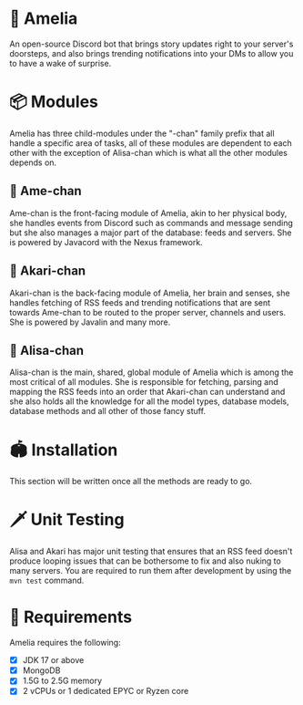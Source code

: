 # 🍏 Amelia
An open-source Discord bot that brings story updates right to your server's doorsteps, and also brings trending notifications 
into your DMs to allow you to have a wake of surprise.

# 📦 Modules
Amelia has three child-modules under the "-chan" family prefix that all handle a specific area of tasks, 
all of these modules are dependent to each other with the exception of Alisa-chan which is what all the other modules 
depends on.

## 🍓 Ame-chan
Ame-chan is the front-facing module of Amelia, akin to her physical body, she handles events from Discord such as 
commands and message sending but she also manages a major part of the database: feeds and servers. She is powered by 
Javacord with the Nexus framework.

## 🍎 Akari-chan
Akari-chan is the back-facing module of Amelia, her brain and senses, she handles fetching of RSS feeds and trending 
notifications that are sent towards Ame-chan to be routed to the proper server, channels and users. She is powered by 
Javalin and many more.

## 🐉 Alisa-chan
Alisa-chan is the main, shared, global module of Amelia which is among the most critical of all modules. She is responsible 
for fetching, parsing and mapping the RSS feeds into an order that Akari-chan can understand and she also holds all the 
knowledge for all the model types, database models, database methods and all other of those fancy stuff.

# 🏟 Installation
This section will be written once all the methods are ready to go.

# 🗡 Unit Testing
Alisa and Akari has major unit testing that ensures that an RSS feed doesn't produce looping issues that can be bothersome 
to fix and also nuking to many servers. You are required to run them after development by using the `mvn test` command.

# 🥞 Requirements
Amelia requires the following:
- [x] JDK 17 or above
- [x] MongoDB
- [x] 1.5G to 2.5G memory
- [x] 2 vCPUs or 1 dedicated EPYC or Ryzen core